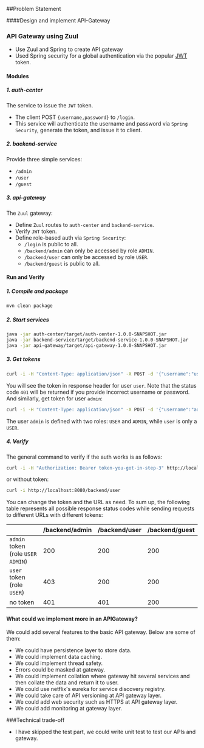 ##Problem Statement

####Design and implement API-Gateway

### API Gateway using Zuul

- Use Zuul and Spring to create API gateway 
- Used Spring security for a global authentication via the popular
[JWT](https://jwt.io/introduction/) token.

#### Modules

##### 1. **auth-center**
The service to issue the `JWT` token.
- The client POST `{username,password}` to `/login`.
- This service will authenticate the username and password via `Spring Security`,
  generate the token, and issue it to client.

##### 2. **backend-service**
Provide three simple services:
- `/admin`
- `/user`
- `/guest`
 
##### 3. **api-gateway**
The `Zuul` gateway:
- Define `Zuul` routes to `auth-center` and `backend-service`.
- Verify `JWT` token.
- Define role-based auth via `Spring Security`:
    - `/login` is public to all.
    - `/backend/admin` can only be accessed by role `ADMIN`.
    - `/backend/user` can only be accessed by role `USER`.
    - `/backend/guest` is public to all.

#### Run and Verify

##### 1. Compile and package
```bash
mvn clean package
```

##### 2. Start services
```bash
java -jar auth-center/target/auth-center-1.0.0-SNAPSHOT.jar
java -jar backend-service/target/backend-service-1.0.0-SNAPSHOT.jar
java -jar api-gateway/target/api-gateway-1.0.0-SNAPSHOT.jar
```

##### 3. Get tokens
```bash
curl -i -H "Content-Type: application/json" -X POST -d '{"username":"user","password":"user"}' http://localhost:8080/login
```
You will see the token in response header for user `user`. Note that the status code `401` will be returned if you provide incorrect username or password. And similarly, get token for user `admin`:
```bash
curl -i -H "Content-Type: application/json" -X POST -d '{"username":"admin","password":"admin"}' http://localhost:8080/login
```
The user `admin` is defined with two roles: `USER` and `ADMIN`, while `user` is only a `USER`.

##### 4. Verify
The general command to verify if the auth works is as follows:
```bash
curl -i -H "Authorization: Bearer token-you-got-in-step-3" http://localhost:8080/backend/user
```
or without token:
```bash
curl -i http://localhost:8080/backend/user
```
You can change the token and the URL as need. To sum up, the following table represents all possible response status codes while sending requests to different URLs with different tokens:

|                                     | /backend/admin | /backend/user | /backend/guest |
| ----------------------------------- | -------------- | ------------- | -------------- |
| `admin` token (role `USER` `ADMIN`) |            200 |           200 |            200 |
| `user` token (role `USER`)       |            403 |           200 |            200 |
| no token                            |            401 |           401 |            200 |

#### What could we implement more in an APIGateway?
We could add several features to the basic API gateway. Below are some of them:
- We could have persistence layer to store data.
- We could implement data caching.
- We could implement thread safety.
- Errors could be masked at gateway.
- We could implement collation where gateway hit several services and then collate the data and return it to user.
- We could use netflix's eureka for service discovery registry.
- We could take care of API versioning at API gateway layer.
- We could add web security such as HTTPS at API gateway layer.
- We could add monitoring at gateway layer.

###Technical trade-off
- I have skipped the test part, we could write unit test to test our APIs and gateway.
